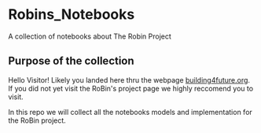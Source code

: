 # Robins_Notebooks
A collection of notebooks about The Robin Project

## Purpose of the collection
Hello Visitor! Likely you landed here thru the webpage [building4future.org](www.building4future.org). If you did not yet visit the RoBin's project page we highly 
reccomend you to visit.

In this repo we will collect all the notebooks models and implementation for the RoBin project.
